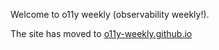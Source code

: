 Welcome to o11y weekly (observability weekly!).

The site has moved to [o11y-weekly.github.io](https://o11y-weekly.github.io/)
